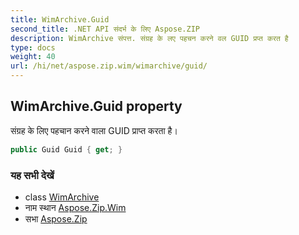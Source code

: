 ```yaml
---
title: WimArchive.Guid
second_title: .NET API संदर्भ के लिए Aspose.ZIP
description: WimArchive संपत्त. संग्रह के लए पहचन करने वल GUID प्रप्त करत है
type: docs
weight: 40
url: /hi/net/aspose.zip.wim/wimarchive/guid/
---
```

## WimArchive.Guid property

संग्रह के लिए पहचान करने वाला GUID प्राप्त करता है।

```csharp
public Guid Guid { get; }
```

### यह सभी देखें

* class [WimArchive](../)
* नाम स्थान [Aspose.Zip.Wim](../../wimarchive/)
* सभा [Aspose.Zip](../../../)


